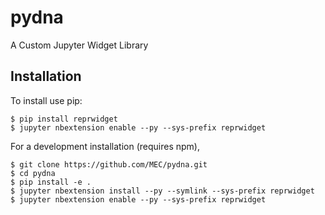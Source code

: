 pydna
===============================

A Custom Jupyter Widget Library

Installation
------------

To install use pip:

    $ pip install reprwidget
    $ jupyter nbextension enable --py --sys-prefix reprwidget


For a development installation (requires npm),

    $ git clone https://github.com/MEC/pydna.git
    $ cd pydna
    $ pip install -e .
    $ jupyter nbextension install --py --symlink --sys-prefix reprwidget
    $ jupyter nbextension enable --py --sys-prefix reprwidget
